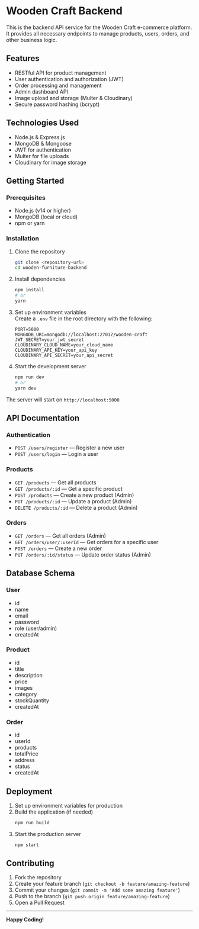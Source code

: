 # Wooden Craft Backend

This is the backend API service for the Wooden Craft e-commerce platform. It provides all necessary endpoints to manage products, users, orders, and other business logic.

## Features

- RESTful API for product management
- User authentication and authorization (JWT)
- Order processing and management
- Admin dashboard API
- Image upload and storage (Multer & Cloudinary)
- Secure password hashing (bcrypt)

## Technologies Used

- Node.js & Express.js
- MongoDB & Mongoose
- JWT for authentication
- Multer for file uploads
- Cloudinary for image storage

## Getting Started

### Prerequisites

- Node.js (v14 or higher)
- MongoDB (local or cloud)
- npm or yarn

### Installation

1. Clone the repository
   ```bash
   git clone <repository-url>
   cd wooden-furniture-backend
   ```

2. Install dependencies
   ```bash
   npm install
   # or
   yarn
   ```

3. Set up environment variables  
   Create a `.env` file in the root directory with the following:
   ```
   PORT=5000
   MONGODB_URI=mongodb://localhost:27017/wooden-craft
   JWT_SECRET=your_jwt_secret
   CLOUDINARY_CLOUD_NAME=your_cloud_name
   CLOUDINARY_API_KEY=your_api_key
   CLOUDINARY_API_SECRET=your_api_secret
   ```

4. Start the development server
   ```bash
   npm run dev
   # or
   yarn dev
   ```

The server will start on `http://localhost:5000`

## API Documentation

### Authentication
- `POST /users/register` — Register a new user
- `POST /users/login` — Login a user

### Products
- `GET /products` — Get all products
- `GET /products/:id` — Get a specific product
- `POST /products` — Create a new product (Admin)
- `PUT /products/:id` — Update a product (Admin)
- `DELETE /products/:id` — Delete a product (Admin)

### Orders
- `GET /orders` — Get all orders (Admin)
- `GET /orders/user/:userId` — Get orders for a specific user
- `POST /orders` — Create a new order
- `PUT /orders/:id/status` — Update order status (Admin)

## Database Schema

### User
- id
- name
- email
- password
- role (user/admin)
- createdAt

### Product
- id
- title
- description
- price
- images
- category
- stockQuantity
- createdAt

### Order
- id
- userId
- products
- totalPrice
- address
- status
- createdAt

## Deployment

1. Set up environment variables for production
2. Build the application (if needed)
   ```bash
   npm run build
   ```
3. Start the production server
   ```bash
   npm start
   ```

## Contributing

1. Fork the repository
2. Create your feature branch (`git checkout -b feature/amazing-feature`)
3. Commit your changes (`git commit -m 'Add some amazing feature'`)
4. Push to the branch (`git push origin feature/amazing-feature`)
5. Open a Pull Request

---

**Happy Coding!**